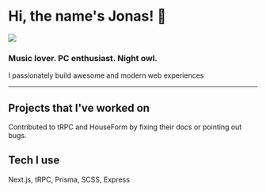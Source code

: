 # Hi, the name's Jonas! 👋
![](https://komarev.com/ghpvc/?username=nordowl&color=8742f5&style=flat-square)
### Music lover. PC enthusiast. Night owl.
I passionately build awesome and modern web experiences

---

## Projects that I've worked on
Contributed to tRPC and HouseForm by fixing their docs or pointing out bugs.

## Tech I use
Next.js, tRPC, Prisma, SCSS, Express
